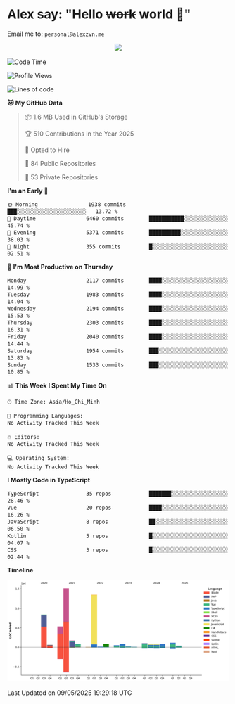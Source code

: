 # Alex say: "Hello ~~work~~ world 🐾"
Email me to: `personal@alexzvn.me`


<p align=center>
  <a href="https://skillicons.dev">
    <img src="https://skillicons.dev/icons?i=ts,js,php,nodejs,bun,vue,nuxt,react,svelte,tauri,laravel,rust,mongodb,docker,electron,redis,rabbitmq,tailwind,git,cloudflare,elysia,mysql,nginx,rollupjs,sentry,ubuntu,yarn,html,css,vite" />
  </a>
</p>

<!--START_SECTION:waka-->
![Code Time](http://img.shields.io/badge/Code%20Time-1%2C066%20hrs%2055%20mins-blue)

![Profile Views](http://img.shields.io/badge/Profile%20Views-0-blue)

![Lines of code](https://img.shields.io/badge/From%20Hello%20World%20I%27ve%20Written-5.3%20million%20lines%20of%20code-blue)

**🐱 My GitHub Data** 

> 📦 1.6 MB Used in GitHub's Storage 
 > 
> 🏆 510 Contributions in the Year 2025
 > 
> 💼 Opted to Hire
 > 
> 📜 84 Public Repositories 
 > 
> 🔑 53 Private Repositories 
 > 
**I'm an Early 🐤** 

```text
🌞 Morning                1938 commits        ███░░░░░░░░░░░░░░░░░░░░░░   13.72 % 
🌆 Daytime                6460 commits        ███████████░░░░░░░░░░░░░░   45.74 % 
🌃 Evening                5371 commits        ██████████░░░░░░░░░░░░░░░   38.03 % 
🌙 Night                  355 commits         █░░░░░░░░░░░░░░░░░░░░░░░░   02.51 % 
```
📅 **I'm Most Productive on Thursday** 

```text
Monday                   2117 commits        ████░░░░░░░░░░░░░░░░░░░░░   14.99 % 
Tuesday                  1983 commits        ████░░░░░░░░░░░░░░░░░░░░░   14.04 % 
Wednesday                2194 commits        ████░░░░░░░░░░░░░░░░░░░░░   15.53 % 
Thursday                 2303 commits        ████░░░░░░░░░░░░░░░░░░░░░   16.31 % 
Friday                   2040 commits        ████░░░░░░░░░░░░░░░░░░░░░   14.44 % 
Saturday                 1954 commits        ███░░░░░░░░░░░░░░░░░░░░░░   13.83 % 
Sunday                   1533 commits        ███░░░░░░░░░░░░░░░░░░░░░░   10.85 % 
```


📊 **This Week I Spent My Time On** 

```text
🕑︎ Time Zone: Asia/Ho_Chi_Minh

💬 Programming Languages: 
No Activity Tracked This Week

🔥 Editors: 
No Activity Tracked This Week

💻 Operating System: 
No Activity Tracked This Week
```

**I Mostly Code in TypeScript** 

```text
TypeScript               35 repos            ███████░░░░░░░░░░░░░░░░░░   28.46 % 
Vue                      20 repos            ████░░░░░░░░░░░░░░░░░░░░░   16.26 % 
JavaScript               8 repos             ██░░░░░░░░░░░░░░░░░░░░░░░   06.50 % 
Kotlin                   5 repos             █░░░░░░░░░░░░░░░░░░░░░░░░   04.07 % 
CSS                      3 repos             █░░░░░░░░░░░░░░░░░░░░░░░░   02.44 % 
```



**Timeline**

![Lines of Code chart](https://raw.githubusercontent.com/alexzvn/alexzvn/main/assets/bar_graph.png)


 Last Updated on 09/05/2025 19:29:18 UTC
<!--END_SECTION:waka-->
